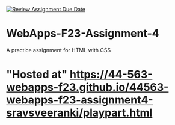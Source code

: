 [![Review Assignment Due Date](https://classroom.github.com/assets/deadline-readme-button-24ddc0f5d75046c5622901739e7c5dd533143b0c8e959d652212380cedb1ea36.svg)](https://classroom.github.com/a/4tKarLeg)
# WebApps-F23-Assignment-4
A practice assignment for HTML with CSS
# "Hosted at" https://44-563-webapps-f23.github.io/44563-webapps-f23-assignment4-sravsveeranki/playpart.html
